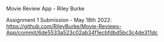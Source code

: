 Movie Review App - Riley Burke

Assignment 1 Submission - May 18th 2022: https://github.com/RileyBurke/Movie-Reviews-App/commit/6de5533a523c02ab34f1ecbfdbd5bc3c4de311dc
